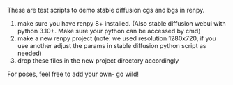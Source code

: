 These are test scripts to demo stable diffusion cgs and bgs in renpy.

1) make sure you have renpy 8+ installed. (Also stable diffusion webui with python 3.10+. Make sure your python can be accessed by cmd)
2) make a new renpy project (note: we used resolution 1280x720, if you use another adjust the params in stable diffusion python script as needed)
3) drop these files in the new project directory accordingly

For poses, feel free to add your own- go wild!
